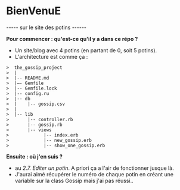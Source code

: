 # BienVenuE
----- sur le site des potins ------

**Pour commencer : qu'est-ce qu'il y a dans ce répo ?**
  - Un site/blog avec 4 potins (en partant de 0, soit 5 potins).
  - L'architecture est comme ça :

```
>  the_gossip_project
>  |
>  |-- README.md
>  |–- Gemfile
>  |-- Gemfile.lock
>  |-- config.ru
>  |-- db
>  |    |-- gossip.csv
>  |
>  |-- lib
>       |-- controller.rb
>       |-- gossip.rb
>       |-- views
>             |-- index.erb
>             |-- new_gossip.erb
>             |-- show_one_gossip.erb
```

**Ensuite : où j'en suis ?**
 - au *2.7. Editer un potin*. A priori  ça  a l'air de fonctionner jusque là.
 - J'aurai aimé récupérer le numéro de chaque potin en créant une variable sur la class Gossip mais j'ai pas réussi.. 
